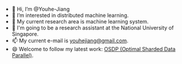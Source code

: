 - 👋 Hi, I’m @Youhe-Jiang
- 👀 I’m interested in distributed machine learning.
- 🌱 My current research area is machine learning system.
- 💞️ I'm going to be a research assistant at the National University of Singapore.
- 📫 My current e-mail is youhejiang@gmail.com.
- 😄 Welcome to follow my latest work: [OSDP (Optimal Sharded Data Parallel)](https://github.com/Youhe-Jiang/OptimalShardedDataParallel).

<!---
Youhe-Jiang/Youhe-Jiang is a ✨ special ✨ repository because its `README.md` (this file) appears on your GitHub profile.
You can click the Preview link to take a look at your changes.
--->
